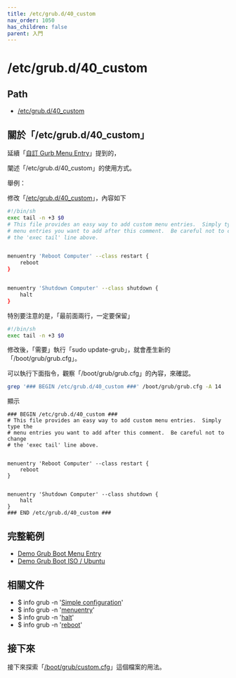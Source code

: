 ```yaml
---
title: /etc/grub.d/40_custom
nav_order: 1050
has_children: false
parent: 入門
---
```



# /etc/grub.d/40_custom


## Path

* [/etc/grub.d/40_custom](https://samwhelp.github.io/note-about-grub/read/explore/ubuntu/file/etc_grub_d_40_custom.html)


## 關於「/etc/grub.d/40_custom」

延續「[自訂 Gurb Menu Entry](https://samwhelp.github.io/note-about-grub/read/start/custom_menu_entry.html)」提到的，

闡述「/etc/grub.d/40_custom」的使用方式。

舉例：

修改「[/etc/grub.d/40_custom](https://github.com/samwhelp/note-about-grub/blob/gh-pages/_demo/prototype/boot_iso/demo_40_custom/Util/System/40_custom)」，內容如下


``` sh
#!/bin/sh
exec tail -n +3 $0
# This file provides an easy way to add custom menu entries.  Simply type the
# menu entries you want to add after this comment.  Be careful not to change
# the 'exec tail' line above.


menuentry 'Reboot Computer' --class restart {
	reboot
}


menuentry 'Shutdown Computer' --class shutdown {
	halt
}
```

特別要注意的是，「最前面兩行，一定要保留」

``` sh
#!/bin/sh
exec tail -n +3 $0
```


修改後，「需要」執行「sudo update-grub」，就會產生新的「/boot/grub/grub.cfg」。

可以執行下面指令，觀察「/boot/grub/grub.cfg」的內容，來確認。

``` sh
grep '### BEGIN /etc/grub.d/40_custom ###' /boot/grub/grub.cfg -A 14
```

顯示

```
### BEGIN /etc/grub.d/40_custom ###
# This file provides an easy way to add custom menu entries.  Simply type the
# menu entries you want to add after this comment.  Be careful not to change
# the 'exec tail' line above.


menuentry 'Reboot Computer' --class restart {
	reboot
}


menuentry 'Shutdown Computer' --class shutdown {
	halt
}
### END /etc/grub.d/40_custom ###
```


## 完整範例

* [Demo Grub Boot Menu Entry](https://github.com/samwhelp/note-about-grub/tree/gh-pages/_demo/prototype/boot_iso/demo_40_custom/Util/System)
* [Demo Grub Boot ISO / Ubuntu](https://github.com/samwhelp/note-about-grub/tree/gh-pages/_demo/prototype/boot_iso/demo_40_custom/Ubuntu/daily-live)

## 相關文件

* $ info grub -n '[Simple configuration](https://www.gnu.org/software/grub/manual/grub/html_node/Simple-configuration.html#Simple-configuration)'
* $ info grub -n '[menuentry](https://www.gnu.org/software/grub/manual/grub/html_node/menuentry.html)'
* $ info grub -n '[halt](https://www.gnu.org/software/grub/manual/grub/html_node/halt.html)'
* $ info grub -n '[reboot](https://www.gnu.org/software/grub/manual/grub/html_node/reboot.html)'


## 接下來

接下來探索「[/boot/grub/custom.cfg](https://samwhelp.github.io/note-about-grub/read/start/custom_cfg.html)」這個檔案的用法。
